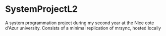 # SystemProjectL2
A system programmation project during my second year at the Nice cote d'Azur university. Consists of a minimal replication of mrsync, hosted locally
